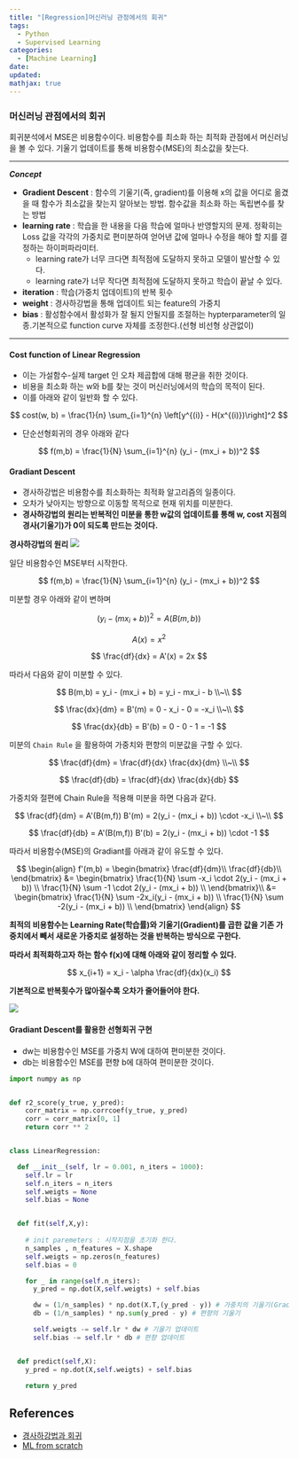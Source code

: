 ```yaml
---
title: "[Regression]머신러닝 관정에서의 회귀"
tags:
  - Python
  - Supervised Learning
categories:
  - [Machine Learning]
date: 
updated:
mathjax: true
---
```



<!--

<center>Kaggle Customer Score Dataset</center>

- Machine Learning
- Statistics , Math
- Data Engineering
- Programming
- EDA & Visualization
- Preprocessing


#신경망이란 무엇인가?

https://www.youtube.com/watch?v=aircAruvnKk


#참고

https://cinema4dr12.tistory.com/1016?category=515283

https://www.kdnuggets.com/2021/07/top-python-data-science-interview-questions.html
-->

### 머신러닝 관점에서의 회귀

회귀분석에서 MSE은 비용함수이다. 
비용함수를 최소화 하는 최적화 관점에서 머신러닝을 볼 수 있다.
기울기 업데이트를 통해 비용함수(MSE)의 최소값을 찾는다.

---
**_Concept_**

- **Gradient Descent** : 함수의 기울기(즉, gradient)를 이용해 x의 값을 어디로 옮겼을 때 함수가 최소값을 찾는지 알아보는 방법. 함수값을 최소화 하는 독립변수를 찾는 방법
- **learning rate** : 학습을 한 내용을 다음 학습에 얼마나 반영할지의 문제. 정확히는 Loss 값을 각각의 가중치로 편미분하여 얻어낸 값에 얼마나 수정을 해야 할 지를 결정하는 하이퍼파라미터.
  - learning rate가 너무 크다면 최적점에 도달하지 못하고 모델이 발산할 수 있다.
  - learning rate가 너무 작다면 최적점에 도달하지 못하고 학습이 끝날 수 있다.
- **iteration** : 학습(가중치 업데이트)의 반복 횟수
- **weight** : 경사하강법을 통해 업데이트 되는 feature의 가중치
- **bias** : 활성함수에서 활성화가 잘 될지 안될지를 조절하는 hypterparameter의 일종.기본적으로 function curve 자체를 조정한다.(선형 비선형 상관없이)

---

#### Cost function of Linear Regression

- 이는 가설함수-실제 target 인 오차 제곱합에 대해 평균을 취한 것이다.
- 비용을 최소화 하는 w와 b를 찾는 것이 머신러닝에서의 학습의 목적이 된다.
- 이를 아래와 같이 일반화 할 수 있다.

$$
cost(w, b) = \frac{1}{n} \sum_{i=1}^{n} \left[y^{(i)} - H(x^{(i)})\right]^2
$$

- 단순선형회귀의 경우 아래와 같다

$$
f(m,b) =  \frac{1}{N} \sum_{i=1}^{n} (y_i - (mx_i + b))^2
$$


#### Gradiant Descent

- 경사하강법은 비용함수를 최소화하는 최적화 알고리즘의 일종이다.
- 오차가 낮아지는 방향으로 이동할 목적으로 현재 위치를 미분한다.
- **경사하강법의 원리는 반복적인 미분을 통한 w값의 업데이트를 통해 w, cost 지점의 경사(기울기)가 0이 되도록 만드는 것이다.** 

**경사하강법의 원리**
![](https://i.ytimg.com/vi/b4Vyma9wPHo/maxresdefault.jpg)

일단 비용함수인 MSE부터 시작한다.

$$
f(m,b) =  \frac{1}{N} \sum_{i=1}^{n} (y_i - (mx_i + b))^2
$$

미분할 경우 아래와 같이 변하며

$$
(y_i - (mx_i + b))^2 = A(B(m,b))
$$


$$
A(x) = x^2
$$

$$
\frac{df}{dx} = A'(x) = 2x
$$

따라서 다음와 같이 미분할 수 있다.


$$
B(m,b) = y_i - (mx_i + b) = y_i - mx_i - b \\~\\ 
$$

$$
\frac{dx}{dm} = B'(m) = 0 - x_i - 0 = -x_i \\~\\ 
$$

$$
\frac{dx}{db} = B'(b) = 0 - 0 - 1 = -1 
$$


미분의 `Chain Rule` 을 활용하여 가중치와 편향의 미분값을 구할 수 있다.



$$
\frac{df}{dm} = \frac{df}{dx} \frac{dx}{dm} \\~\\
$$

$$
\frac{df}{db} = \frac{df}{dx} \frac{dx}{db} 
$$


가중치와 절편에 Chain Rule을 적용해 미분을 하면 다음과 같다.

$$
\frac{df}{dm} = A'(B(m,f)) B'(m) = 2(y_i - (mx_i + b)) \cdot -x_i \\~\\
$$

$$
\frac{df}{db} = A'(B(m,f)) B'(b) = 2(y_i - (mx_i + b)) \cdot -1
$$

따라서 비용함수(MSE)의 Gradiant를 아래과 같이 유도할 수 있다.

$$
  \begin{align}
  f'(m,b) =
    \begin{bmatrix}
      \frac{df}{dm}\\
      \frac{df}{db}\\
    \end{bmatrix}
  &=
    \begin{bmatrix}
      \frac{1}{N} \sum -x_i \cdot 2(y_i - (mx_i + b)) \\
      \frac{1}{N} \sum -1 \cdot 2(y_i - (mx_i + b)) \\
    \end{bmatrix}\\
  &=
    \begin{bmatrix}
       \frac{1}{N} \sum -2x_i(y_i - (mx_i + b)) \\
       \frac{1}{N} \sum -2(y_i - (mx_i + b)) \\
    \end{bmatrix}
  \end{align}
$$

**최적의 비용함수는 Learning Rate(학습률)와 기울기(Gradient)를 곱한 값을 기존 가중치에서 빼서 새로운 가중치로 설정하는 것을 반복하는 방식으로 구한다.**

**따라서 최적화하고자 하는 함수 f(x)에 대해 아래와 같이 정리할 수 있다.**

$$
x_{i+1} = x_i - \alpha \frac{df}{dx}(x_i)
$$

**기본적으로 반복횟수가 많아질수록 오차가 줄어들어야 한다.**

![](https://ml-cheatsheet.readthedocs.io/en/latest/_images/linear_regression_training_cost.png)

#### Gradiant Descent를 활용한 선형회귀 구현

- dw는 비용함수인 MSE를 가중치 W에 대하여 편미분한 것이다.
- db는 비용함수인 MSE를 편향 b에 대하여 편미분한 것이다.


```python
import numpy as np


def r2_score(y_true, y_pred):
    corr_matrix = np.corrcoef(y_true, y_pred)
    corr = corr_matrix[0, 1]
    return corr ** 2


class LinearRegression:

  def __init__(self, lr = 0.001, n_iters = 1000):
    self.lr = lr
    self.n_iters = n_iters
    self.weigts = None
    self.bias = None


  def fit(self,X,y):
    
    # init paremeters : 시작지점을 초기화 한다.
    n_samples , n_features = X.shape
    self.weigts = np.zeros(n_features)
    self.bias = 0

    for _ in range(self.n_iters):
      y_pred = np.dot(X,self.weigts) + self.bias

      dw = (1/n_samples) * np.dot(X.T,(y_pred - y)) # 가중치의 기울기(Gradiant)(미분값)
      db = (1/n_samples) * np.sum(y_pred - y) # 편향의 기울기

      self.weigts -= self.lr * dw # 기울기 업데이트
      self.bias -= self.lr * db # 편향 업데이트


  def predict(self,X):
    y_pred = np.dot(X,self.weigts) + self.bias

    return y_pred

```


## References


- [경사하강법과 회귀](https://angeloyeo.github.io/2020/08/24/linear_regression.html)
- [ML from scratch](https://youtu.be/4swNt7PiamQ?list=PLqnslRFeH2Upcrywf-u2etjdxxkL8nl7E)
